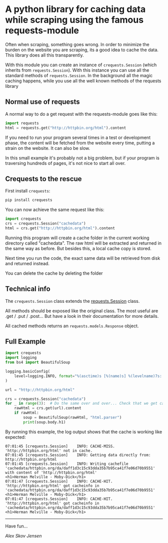 # A python library for caching data while scraping using the famous requests-module

Often when scraping, something goes wrong. In order to minimize the burden on the website you are scraping, its a good idea to cache the data. This library does all this transparently. 

With this module you can create an instance of `crequests.Session` (which inherits from `requests.Session`). With this instance you can use all the standard methods of `requests.Session`. In the background all the magic caching happens, while you use all the well known methods of the requests library

## Normal use of requests
A normal way to do a get request with the requests-module goes like this:

```python
import requests
html = requests.get("http://httpbin.org/html").content
```

If you need to run your program several times in a test or development phase, the content will be fetched from the website every time, putting a strain on the website. It can also be slow.

In this small example it's probably not a big problem, but if your program is traversing hundreds of pages, it's not nice to start all over.

## Crequests to the rescue

First install `crequests`:

```bash
pip install crequests
```

You can now achieve the same request like this:

```python
import crequests
crs = crequests.Session("cachedata")
html = crs.get("http://httpbin.org/html").content
```

Running this program will create a cache folder in the current working directory called "cachedata". The raw html will be extracted and returned in the same way as before. But besides this, a local cache copy is stored.

Next time you run the code, the exact same data will be retrieved from disk and returned instead.

You can delete the cache by deleting the folder

## Technical info

The `crequests.Session` class extends the [requests.Session](https://requests.readthedocs.io/en/master/user/advanced/#session-objects) class.

All methods should be exposed like the original class. The most useful are .get / .put / .post... But have a look in their documentation for more details.

All cached methods returns an `requests.models.Response` object.



## Full Example

```python
import crequests
import logging
from bs4 import BeautifulSoup

logging.basicConfig(
    level=logging.INFO, format="%(asctime)s [%(name)s] %(levelname)7s: %(message)s", datefmt="%H:%M:%S",
)

url = "http://httpbin.org/html"

crs = crequests.Session("cachedata")
for _ in range(3):  # Do the same over and over... Check that we get cache hits - this should be fast
    rawHtml = crs.get(url).content
    if rawHtml:
        soup = BeautifulSoup(rawHtml, "html.parser")
        print(soup.body.h1)
```

By running this example, the log output shows that the cache is working like expected:

```
07:01:45 [crequests.Session]    INFO: CACHE-MISS. 'http://httpbin.org/html' not in cache.
07:01:45 [crequests.Session]    INFO: Getting data directly from: http://httpbin.org/html
07:01:45 [crequests.Session]    INFO: Writing cachefile 'cachedata/httpbin.org/da/daff1d3c15c93dda35b7b95ca41f7e06d70b9551' with content of 'http://httpbin.org/html'
<h1>Herman Melville - Moby-Dick</h1>
07:01:47 [crequests.Session]    INFO: CACHE-HIT. 'http://httpbin.org/html' got cacheinfo in 'cachedata/httpbin.org/da/daff1d3c15c93dda35b7b95ca41f7e06d70b9551'
<h1>Herman Melville - Moby-Dick</h1>
07:01:47 [crequests.Session]    INFO: CACHE-HIT. 'http://httpbin.org/html' got cacheinfo in 'cachedata/httpbin.org/da/daff1d3c15c93dda35b7b95ca41f7e06d70b9551'
<h1>Herman Melville - Moby-Dick</h1>
```



------

Have fun...

*Alex Skov Jensen*